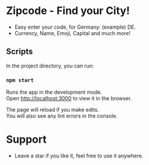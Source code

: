 # Zipcode - Find your City!
- Easy enter your code, for Germany: (example) DE.
- Currency, Name, Emoji, Capital and much more!

## Scripts

In the project directory, you can run:

### `npm start`

Runs the app in the development mode.\
Open [http://localhost:3000](http://localhost:3000) to view it in the browser.

The page will reload if you make edits.\
You will also see any lint errors in the console.

# Support
- Leave a star if you like it, feel free to use it anywhere.


